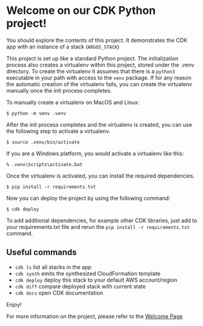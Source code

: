 
# Welcome on our CDK Python project!

You should explore the contents of this project. It demonstrates the CDK app with an instance of a stack (`ARGOS_STACK`) 

This project is set up like a standard Python project.  The initialization process also creates
a virtualenv within this project, stored under the .venv directory.  To create the virtualenv
it assumes that there is a `python3` executable in your path with access to the `venv` package.
If for any reason the automatic creation of the virtualenv fails, you can create the virtualenv
manually once the init process completes.

To manually create a virtualenv on MacOS and Linux:

```
$ python -m venv .venv
```

After the init process completes and the virtualenv is created, you can use the following
step to activate a virtualenv.

```
$ source .venv/bin/activate
```

If you are a Windows platform, you would activate a virtualenv like this:

```
% .venv\Scripts\activate.bat
```

Once the virtualenv is activated, you can install the required dependencies.

```
$ pip install -r requirements.txt
```

Now you can deploy the project by using the following command:

```
$ cdk deploy
```

To add additional dependencies, for example other CDK libraries, just add to
your requirements.txt file and rerun the `pip install -r requirements.txt`
command.

## Useful commands

 * `cdk ls`          list all stacks in the app
 * `cdk synth`       emits the synthesized CloudFormation template
 * `cdk deploy`      deploy this stack to your default AWS account/region
 * `cdk diff`        compare deployed stack with current state
 * `cdk docs`        open CDK documentation

Enjoy!

For more information on the project, please refer to the [Welcome Page](https://github.com/GodZer/PFE-ARGOS)
